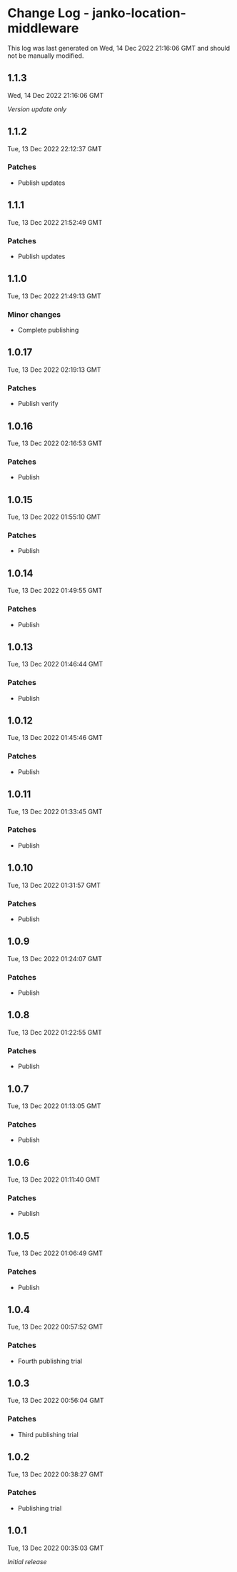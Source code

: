 # Change Log - janko-location-middleware

This log was last generated on Wed, 14 Dec 2022 21:16:06 GMT and should not be manually modified.

## 1.1.3
Wed, 14 Dec 2022 21:16:06 GMT

_Version update only_

## 1.1.2
Tue, 13 Dec 2022 22:12:37 GMT

### Patches

- Publish updates

## 1.1.1
Tue, 13 Dec 2022 21:52:49 GMT

### Patches

- Publish updates

## 1.1.0
Tue, 13 Dec 2022 21:49:13 GMT

### Minor changes

- Complete publishing

## 1.0.17
Tue, 13 Dec 2022 02:19:13 GMT

### Patches

- Publish verify

## 1.0.16
Tue, 13 Dec 2022 02:16:53 GMT

### Patches

- Publish

## 1.0.15
Tue, 13 Dec 2022 01:55:10 GMT

### Patches

- Publish

## 1.0.14
Tue, 13 Dec 2022 01:49:55 GMT

### Patches

- Publish

## 1.0.13
Tue, 13 Dec 2022 01:46:44 GMT

### Patches

- Publish

## 1.0.12
Tue, 13 Dec 2022 01:45:46 GMT

### Patches

- Publish

## 1.0.11
Tue, 13 Dec 2022 01:33:45 GMT

### Patches

- Publish

## 1.0.10
Tue, 13 Dec 2022 01:31:57 GMT

### Patches

- Publish

## 1.0.9
Tue, 13 Dec 2022 01:24:07 GMT

### Patches

- Publish

## 1.0.8
Tue, 13 Dec 2022 01:22:55 GMT

### Patches

- Publish

## 1.0.7
Tue, 13 Dec 2022 01:13:05 GMT

### Patches

- Publish

## 1.0.6
Tue, 13 Dec 2022 01:11:40 GMT

### Patches

- Publish

## 1.0.5
Tue, 13 Dec 2022 01:06:49 GMT

### Patches

- Publish

## 1.0.4
Tue, 13 Dec 2022 00:57:52 GMT

### Patches

- Fourth publishing trial

## 1.0.3
Tue, 13 Dec 2022 00:56:04 GMT

### Patches

- Third publishing trial

## 1.0.2
Tue, 13 Dec 2022 00:38:27 GMT

### Patches

- Publishing trial

## 1.0.1
Tue, 13 Dec 2022 00:35:03 GMT

_Initial release_

